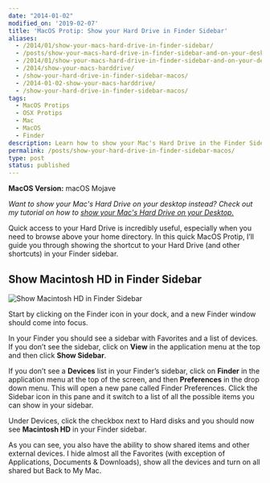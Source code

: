 ```yaml
---
date: "2014-01-02"
modified_on: '2019-02-07'
title: 'MacOS Protip: Show your Hard Drive in Finder Sidebar'
aliases:
  - /2014/01/show-your-macs-hard-drive-in-finder-sidebar/
  - /posts/show-your-macs-hard-drive-in-finder-sidebar-and-on-your-desktop
  - /2014/01/show-your-macs-hard-drive-in-finder-sidebar-and-on-your-desktop
  - /2014/show-your-macs-harddrive/
  - /show-your-hard-drive-in-finder-sidebar-macos/
  - /2014-01-02-show-your-macs-harddrive/
  - /show-your-hard-drive-in-finder-sidebar-macos/
tags:
  - MacOS Protips
  - OSX Protips
  - Mac
  - MacOS
  - Finder
description: Learn how to show your Mac's Hard Drive in the Finder Sidebar.
permalink: /posts/show-your-hard-drive-in-finder-sidebar-macos/
type: post
status: published
---
```




**MacOS Version:** macOS Mojave

_Want to show your Mac's Hard Drive on your desktop instead? Check out my tutorial on how to [show your Mac's Hard Drive on your Desktop.](/2016/12/show-your-macs-hard-drive-on-your-desktop)_

Quick access to your Hard Drive is incredibly useful, especially when you need to browse above your home directory. In this quick MacOS Protip, I’ll guide you through showing the shortcut to your Hard Drive (and other shortcuts) in your Finder sidebar.

## Show Macintosh HD in Finder Sidebar

![Show Macintosh HD in Finder Sidebar](/img/finder-show-mac-hd.gif)

Start by clicking on the Finder icon in your dock, and a new Finder window should come into focus.

In your Finder you should see a sidebar with Favorites and a list of devices. If you don’t see the sidebar, click on **View** in the application menu at the top and then click **Show Sidebar**.

If you don’t see a **Devices** list in your Finder’s sidebar, click on **Finder** in the application menu at the top of the screen, and then **Preferences** in the drop down menu. This will open a new pane called Finder Preferences. Click the Sidebar icon in this pane and it switch to a list of all the possible items you can show in your sidebar.

Under Devices, click the checkbox next to Hard disks and you should now see **Macintosh HD** in your Finder sidebar.

As you can see, you also have the ability to show shared items and other external devices. I hide almost all the Favorites (with exception of Applications, Documents &amp; Downloads), show all the devices and turn on all shared but Back to My Mac.

